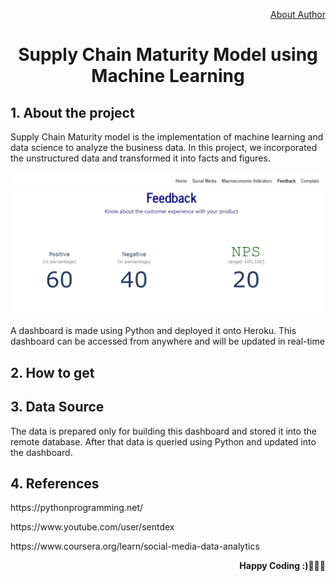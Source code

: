 <div align="center">
  <p align="right"><a href="https://github.com/yesdeepakmittal/">About Author</a></p>
  <h1>Supply Chain Maturity Model using Machine Learning</h1>
</div>

<div>
  <h2>1. About the project</h2>
  <p>Supply Chain Maturity model is the implementation of machine learning and data science to analyze the business data. In this project, we incorporated the unstructured data and transformed it into facts and figures. </p>
  <img src="https://github.com/yesdeepakmittal/SupplyChainModel/blob/main/assets/home.png" width="800" title="feedback page" alt="accessibility text">
  <p>A dashboard is made using Python and deployed it onto Heroku. This dashboard can be accessed from anywhere and will be updated in real-time</p>
</div>

<div>
  <h2>2. How to get</h2>
  
</div>

<div>
  <h2>3. Data Source</h2>
  <p>The data is prepared only for building this dashboard and stored it into the remote database. After that data is queried using Python and updated into the dashboard.</p>
</div>

<div>
  <h2>4. References</h2>
  <p>https://pythonprogramming.net/</p>
  <p>https://www.youtube.com/user/sentdex</p>
  <p>https://www.coursera.org/learn/social-media-data-analytics</p>
</div>

  <p align="right"><b>Happy Coding :)🖤🖤🖤</b></p>

